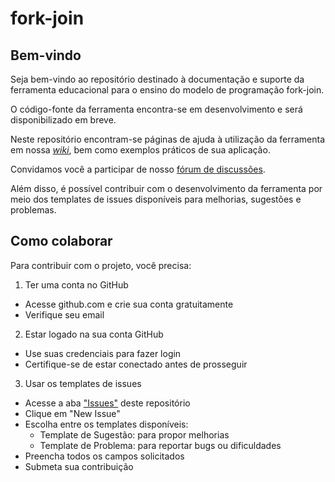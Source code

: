 # fork-join

## Bem-vindo

Seja bem-vindo ao repositório destinado à documentação e suporte da ferramenta educacional para o ensino do modelo de programação fork-join.

O código-fonte da ferramenta encontra-se em desenvolvimento e será disponibilizado em breve.

Neste repositório encontram-se páginas de ajuda à utilização da ferramenta em nossa [_wiki_](https://github.com/lucasmarcos/ferramenta-fork-join/wiki), bem como exemplos práticos de sua aplicação.


Convidamos você a participar de nosso [fórum de discussões](https://github.com/lucasmarcos/ferramenta-fork-join/discussions).

Além disso, é possível contribuir com o desenvolvimento da ferramenta por meio dos templates de issues disponíveis para melhorias, sugestões e problemas.

## Como colaborar

Para contribuir com o projeto, você precisa:

1. Ter uma conta no GitHub
  - Acesse github.com e crie sua conta gratuitamente
  - Verifique seu email

2. Estar logado na sua conta GitHub
  - Use suas credenciais para fazer login
  - Certifique-se de estar conectado antes de prosseguir

3. Usar os templates de issues
  - Acesse a aba ["Issues"](https://github.com/lucasmarcos/ferramenta-fork-join/issues) deste repositório
  - Clique em "New Issue"
  - Escolha entre os templates disponíveis:
    - Template de Sugestão: para propor melhorias
    - Template de Problema: para reportar bugs ou dificuldades
  - Preencha todos os campos solicitados
  - Submeta sua contribuição
